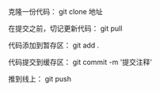 
克隆一份代码：
git clone 地址

在提交之前，切记更新代码：
git pull

代码添加到暂存区：
git add .

代码提交到缓存区：
git commit -m '提交注释'

推到线上：
git push
